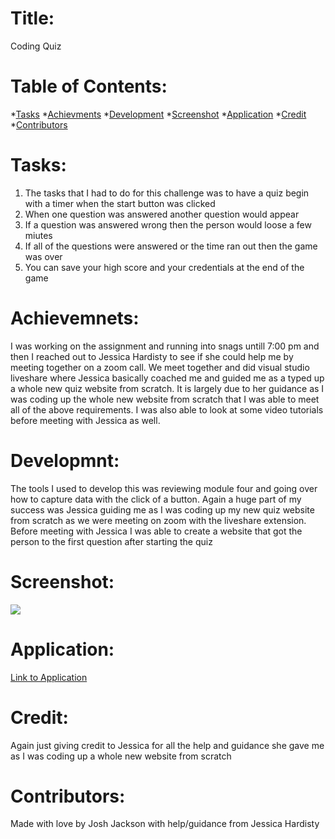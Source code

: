 # Title:
Coding Quiz

# Table of Contents:
*[Tasks](#tasks)
*[Achievments](#achievements)
*[Development](#development)
*[Screenshot](#screenshot)
*[Application](#applicaiton)
*[Credit](#credit)
*[Contributors](#contributors)

# Tasks:
1. The tasks that I had to do for this challenge was to have a quiz begin with a timer when the start button was clicked
2. When one question was answered another question would appear
3. If a question was answered wrong then the person would loose a few miutes
4. If all of the questions were answered or the time ran out then the game was over
5. You can save your high score and your credentials at the end of the game

# Achievemnets:
I was working on the assignment and running into snags untill 7:00 pm and then I reached out to Jessica Hardisty to see if she could help me by meeting together on a zoom call. We meet together and did visual studio liveshare where Jessica basically coached me and guided me as a typed up a whole new quiz website from scratch. It is largely due to her guidance as I was coding up the whole new website from scratch that I was able to meet all of the above requirements. I was also able to look at some video tutorials before meeting with Jessica as well.

# Developmnt:
The tools I used to develop this was reviewing module four and going over how to capture data with the click of a button. Again a huge part of my success was Jessica guiding me as I was coding up my new quiz website from scratch as we were meeting on zoom with the liveshare extension. Before meeting with Jessica I was able to create a website that got the person to the first question after starting the quiz

# Screenshot: 
<img src="images/2021-10-10(1).png" />

# Application: 
<a href="https://joker282855.github.io/quiz-challenge/">Link to Application</a>

# Credit:
Again just giving credit to Jessica for all the help and guidance she gave me as I was coding up a whole new website from scratch

# Contributors: 
Made with love by Josh Jackson with help/guidance from Jessica Hardisty

